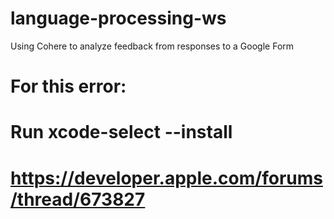 # language-processing-ws
Using Cohere to analyze feedback from responses to a Google Form


# For this error:
<!-- kdunc@Kylans-MacBook-Pro language-processing-ws % python3.10 -m pip install fastavro
Collecting fastavro
  Downloading fastavro-1.8.4.tar.gz (971 kB)
     ━━━━━━━━━━━━━━━━━━━━━━━━━━━━━━━━━━━━━━━━ 971.4/971.4 kB 6.8 MB/s eta 0:00:00
  Installing build dependencies ... done
  Getting requirements to build wheel ... done
  Preparing metadata (pyproject.toml) ... done
Building wheels for collected packages: fastavro
  Building wheel for fastavro (pyproject.toml) ... error
  error: subprocess-exited-with-error
  
  × Building wheel for fastavro (pyproject.toml) did not run successfully.
  │ exit code: 1
  ╰─> [51 lines of output]
      running bdist_wheel
      running build
      running build_py
      creating build
      creating build/lib.macosx-12-arm64-cpython-310
      creating build/lib.macosx-12-arm64-cpython-310/fastavro
      copying fastavro/_schema_common.py -> build/lib.macosx-12-arm64-cpython-310/fastavro
      copying fastavro/_schema_py.py -> build/lib.macosx-12-arm64-cpython-310/fastavro
      copying fastavro/_logical_writers_py.py -> build/lib.macosx-12-arm64-cpython-310/fastavro
      copying fastavro/json_read.py -> build/lib.macosx-12-arm64-cpython-310/fastavro
      copying fastavro/write.py -> build/lib.macosx-12-arm64-cpython-310/fastavro
      copying fastavro/_write_common.py -> build/lib.macosx-12-arm64-cpython-310/fastavro
      copying fastavro/_write_py.py -> build/lib.macosx-12-arm64-cpython-310/fastavro
      copying fastavro/__init__.py -> build/lib.macosx-12-arm64-cpython-310/fastavro
      copying fastavro/_read_py.py -> build/lib.macosx-12-arm64-cpython-310/fastavro
      copying fastavro/types.py -> build/lib.macosx-12-arm64-cpython-310/fastavro
      copying fastavro/json_write.py -> build/lib.macosx-12-arm64-cpython-310/fastavro
      copying fastavro/_read_common.py -> build/lib.macosx-12-arm64-cpython-310/fastavro
      copying fastavro/_validate_common.py -> build/lib.macosx-12-arm64-cpython-310/fastavro
      copying fastavro/_logical_readers_py.py -> build/lib.macosx-12-arm64-cpython-310/fastavro
      copying fastavro/utils.py -> build/lib.macosx-12-arm64-cpython-310/fastavro
      copying fastavro/logical_writers.py -> build/lib.macosx-12-arm64-cpython-310/fastavro
      copying fastavro/_validation_py.py -> build/lib.macosx-12-arm64-cpython-310/fastavro
      copying fastavro/__main__.py -> build/lib.macosx-12-arm64-cpython-310/fastavro
      copying fastavro/logical_readers.py -> build/lib.macosx-12-arm64-cpython-310/fastavro
      copying fastavro/const.py -> build/lib.macosx-12-arm64-cpython-310/fastavro
      copying fastavro/schema.py -> build/lib.macosx-12-arm64-cpython-310/fastavro
      copying fastavro/read.py -> build/lib.macosx-12-arm64-cpython-310/fastavro
      copying fastavro/validation.py -> build/lib.macosx-12-arm64-cpython-310/fastavro
      creating build/lib.macosx-12-arm64-cpython-310/fastavro/io
      copying fastavro/io/binary_decoder.py -> build/lib.macosx-12-arm64-cpython-310/fastavro/io
      copying fastavro/io/__init__.py -> build/lib.macosx-12-arm64-cpython-310/fastavro/io
      copying fastavro/io/binary_encoder.py -> build/lib.macosx-12-arm64-cpython-310/fastavro/io
      copying fastavro/io/parser.py -> build/lib.macosx-12-arm64-cpython-310/fastavro/io
      copying fastavro/io/symbols.py -> build/lib.macosx-12-arm64-cpython-310/fastavro/io
      copying fastavro/io/json_encoder.py -> build/lib.macosx-12-arm64-cpython-310/fastavro/io
      copying fastavro/io/json_decoder.py -> build/lib.macosx-12-arm64-cpython-310/fastavro/io
      creating build/lib.macosx-12-arm64-cpython-310/fastavro/repository
      copying fastavro/repository/__init__.py -> build/lib.macosx-12-arm64-cpython-310/fastavro/repository
      copying fastavro/repository/flat_dict.py -> build/lib.macosx-12-arm64-cpython-310/fastavro/repository
      copying fastavro/repository/base.py -> build/lib.macosx-12-arm64-cpython-310/fastavro/repository
      copying fastavro/py.typed -> build/lib.macosx-12-arm64-cpython-310/fastavro
      running build_ext
      Compiling fastavro/_read.pyx because it changed.
      [1/1] Cythonizing fastavro/_read.pyx
      building 'fastavro._read' extension
      creating build/temp.macosx-12-arm64-cpython-310
      creating build/temp.macosx-12-arm64-cpython-310/fastavro
      clang -Wno-unused-result -Wsign-compare -Wunreachable-code -fno-common -dynamic -DNDEBUG -g -fwrapv -O3 -Wall -I/opt/homebrew/opt/python@3.10/Frameworks/Python.framework/Versions/3.10/include/python3.10 -c fastavro/_read.c -o build/temp.macosx-12-arm64-cpython-310/fastavro/_read.o
      xcrun: error: invalid active developer path (/Library/Developer/CommandLineTools), missing xcrun at: /Library/Developer/CommandLineTools/usr/bin/xcrun
      error: command '/usr/bin/clang' failed with exit code 1
      [end of output]
  
  note: This error originates from a subprocess, and is likely not a problem with pip.
  ERROR: Failed building wheel for fastavro
Failed to build fastavro
ERROR: Could not build wheels for fastavro, which is required to install pyproject.toml-based projects -->
# Run xcode-select --install
# https://developer.apple.com/forums/thread/673827